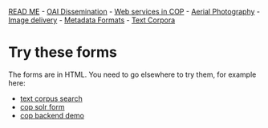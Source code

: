 
[READ ME](../README.md) - [OAI Dissemination](../oai-pmh.md) - [Web services in COP](../cop-backend.md) - [Aerial Photography](../geographic-data.md) - [Image delivery](../image-delivery.md) - [Metadata Formats](../metadata-formats.md) - [Text Corpora](../text-corpora.md)

# Try these forms

The forms are in HTML. You need to go elsewhere to try them, for example here:

* [text corpus search](https://rawgit.com/Det-Kongelige-Bibliotek/access-digital-objects/master/form-demos/adl-form.html)
* [cop solr form](https://rawgit.com/Det-Kongelige-Bibliotek/access-digital-objects/master/form-demos/cop-solr-form.html)
* [cop backend demo](https://rawgit.com/Det-Kongelige-Bibliotek/access-digital-objects/master/form-demos/cop-form.html)